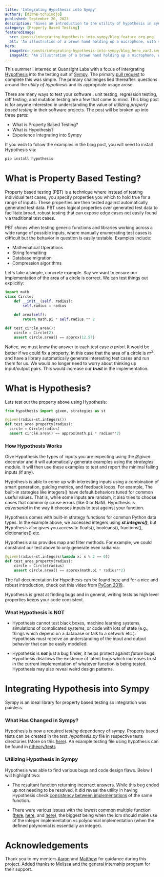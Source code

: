 ```yaml
---
title: 'Integrating Hypothesis into Sympy'
authors: [diane-tchuindjo]
published: September 20, 2023
description: 'Gives an introduction to the utility of hypothesis in sympy'
category: [Property Based Testing]
featuredImage:
  src: /posts/integrating-hypothesis-into-sympy/blog_feature_org.png
  alt: 'An illustration of a brown hand holding up a microphone, with some graphical elements highlighting the top of the microphone.'
hero:
  imageSrc: /posts/integrating-hypothesis-into-sympy/blog_hero_var2.svg
  imageAlt: 'An illustration of a brown hand holding up a microphone, with some graphical elements highlighting the top of the microphone.' 
---
```

This summer I interned at Quansight Labs with a focus of intergrating [Hypothesis](https://github.com/HypothesisWorks/hypothesis/) into the testing suit of [Sympy](https://github.com/sympy/sympy). The primary [pull request](https://github.com/sympy/sympy/pull/25428) to complete this was simple. The primary challenges lied thereafter: questions around the _utility of hypothesis_ and its appropriate usage arose. 

There are many ways to test your software : unit testing, regression testing, diff testing, and mutation testing are a few that come to mind. This blog post is for anyone interested in understanding the value of utilizing _property based testing_ in their software projects. The post  will be broken up into three parts:

* What is Property Based Testing?
* What is Hypothesis?
* Experience Integrating into Sympy

If you wish to follow the examples in the blog post, you will need to install Hypothesis via:

```bash
pip install hypothesis
```
# What is Property Based Testing?

Property based testing (PBT) is a technique where instead of testing individual test cases, you specify properties you which to hold true for a range of inputs. These properties are then tested against automatically generated test data. PBT uses logical properties over generated test data to facilitate broad, robust testing that can expose edge cases not easily found via traditional test cases.

PBT _shines_ when testing generic functions and libraries working across a wide range of possible inputs, where manually enumerating test cases is difficult but the behavior in question is easily testable. Examples include:

* Mathematical Operations
* String formatting
* Database migration
* Compression algorithms

Let's take a simple, concrete example. Say we want to ensure our implementation of the area of a circle is correct. We can test things out explicitly:

```python
import math
class Circle:
    def __init__(self, radius):
        self.radius = radius

    def area(self):
        return math.pi * self.radius ** 2
        
def test_circle_area():
    circle = Circle(2)
    assert circle.area() == approx(12.57)
```
Notice, we must know the answer to each test case _a priori_. It would be better if we could fix a property, in this case that the area of a circle is $\pi r^{2}$, and have a library automatically generate interesting test cases and run them for us. We would no longer need to worry about thinking up input/output pairs. This would increase our **_trust_** in the implementation.

# What is Hypothesis?

Lets test out the property above using Hypothesis:
  
  ```python
from hypothesis import given, strategies as st

@given(radius=st.integers())
def test_area_property(radius):
    circle = Circle(radius)
    assert circle.area() == approx(math.pi * radius**2)
```
### How Hypothesis Works
Give Hypothesis the types of inputs you are expecting using the _@given_ decorator and it will automatically generate examples using the _strategies_ module. It will then use these examples to test and report the minimal failing inputs (if any). 

Hypothesis is able to come up with interesting inputs using a combination of smart generation, guiding metrics, and feedback loops. For example, The built-in stategies like integers() have default behaviors tuned for common useful values. That is, while some inputs are random, it also tries to choose cases that commonly cause errors (like 0 or NaN). Hypothesis is _adversarial_ in the way it chooses inputs to test against your function. 

Hypothesis comes with built-in strategy functions for common Python data types. In the example above, we accessed integers using **_st.integers()_**, but Hypothesis also gives you access to floats(), booleans(), fractions(), dictionaries() etc.

Hypothesis also provides map and filter methods. For example, we could constraint our test above to only generate even radia via:

```python
@given(radius=st.integers(lambda x: x % 2 == 0))
def test_area_property(radius):
    circle = Circle(radius)
    assert circle.area() == approx(math.pi * radius**2)
```
The full documentation for Hypothesis can be found [here](https://hypothesis.readthedocs.io/en/latest/index.html) and for a nice and robust introduction, check out this video from [PyCon 2019](https://youtu.be/KcyGUVzL7HA?si=lglSRamsWsY1YLIR).

Hypothesis is great at finding bugs and in general, writing tests as high level properties keeps your code consistent. 
### What Hypothesis is NOT

* Hypothesis cannot test black boxes, machine learning systems, simulations of complicated systems, or code with lots of state (e.g., things which depend on a database or talk to a network etc.). Hypothesis must receive an understanding of the input and output behavior that can be easily modelled.
  
* Hypothesis is **_not_** just a bug finder, it helps protect against _future_ bugs. Hypothesis disallows the existence of latent bugs which increases trust in the current implementation of whatever function is being tested. Hypothesis may also reveal weird design patterns. 

# Integrating Hypothesis into Sympy

Sympy is an ideal library for property based testing so integration was painless.

### What Has Changed in Sympy?

Hypothesis is now a required _testing_ dependency of sympy.  Property based tests can be created in the _test_hypothesis.py_ file in respective tests directories (More on this [here](https://github.com/sympy/sympy/blob/master/doc/src/contributing/new-contributors-guide/writing-tests.md#hypothesis-testing)). An example testing file using hypothesis can be found in  [ntheory/tests](https://github.com/sympy/sympy/blob/master/sympy/ntheory/tests/test_hypothesis.py)
### Utilizing Hypothesis in Sympy

Hypothesis was able to find various bugs and code design flaws. Below I will highlight two:
* The resultant function returning [incorrect answers](https://github.com/sympy/sympy/issues/25406). While this bug ended up not needing to be resolved, it did  reveal the utility in having Hypothesis check [consistency between implementations](https://github.com/sympy/sympy/issues/25406#issuecomment-1652243538) of the same function.
  
* There were various issues with the lowest common multiple function ([here](https://github.com/sympy/sympy/issues/25624), [here](https://github.com/sympy/sympy/pull/25636), and [here](https://github.com/sympy/sympy/pull/25517#issuecomment-1714474991)), the biggest being when the lcm should make use of the integer implementation vs polynomial implementation (when the defined polynomial is essentially an integer).

# Acknowledgements

Thank you to my mentors [Aaron](https://github.com/asmeurer) and [Matthew](https://github.com/honno) for guidance during this project. Added thanks to Melissa and the general internship program for their support. 
